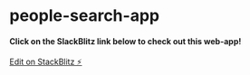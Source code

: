 # people-search-app

#### Click on the SlackBlitz link below to check out this web-app!

[Edit on StackBlitz ⚡️](https://stackblitz.com/edit/people-search-app)
